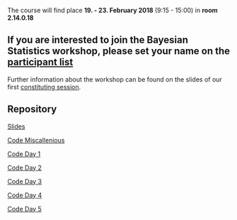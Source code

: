 The course will find place **19. - 23. February 2018** (9:15 - 15:00) in **room 2.14.0.18**

## If you are interested to join the Bayesian Statistics workshop, please set your name on the [participant list](https://docs.google.com/spreadsheets/d/1NRv5ooTUe2hWET-RhIM-XsIZZA5krZmdAJsG0k_O4BE/edit#gid=0) ##

Further information about the workshop can be found on the slides of our first [constituting session](https://github.com/lindemann09/Potsdam-Bayes-2018/blob/master/slides/session0-orga.pdf). 


## Repository

[Slides](https://github.com/lindemann09/Potsdam-Bayes-2018/tree/master/slides)

[Code Miscallenious](https://github.com/lindemann09/Potsdam-Bayes-2018/tree/master/code/misc)

[Code Day 1](https://github.com/lindemann09/Potsdam-Bayes-2018/tree/master/code/day1)

[Code Day 2](https://github.com/lindemann09/Potsdam-Bayes-2018/tree/master/code/day2)

[Code Day 3](https://github.com/lindemann09/Potsdam-Bayes-2018/tree/master/code/day3)

[Code Day 4](https://github.com/lindemann09/Potsdam-Bayes-2018/tree/master/code/day4)

[Code Day 5](https://github.com/lindemann09/Potsdam-Bayes-2018/tree/master/code/day5)
